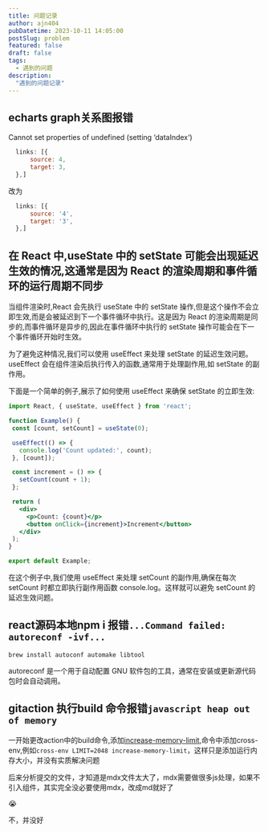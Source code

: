 ```yaml
---
title: 问题记录
author: ajn404
pubDatetime: 2023-10-11 14:05:00
postSlug: problem
featured: false
draft: false
tags:
  - 遇到的问题
description:
  "遇到的问题记录"
---
```



## echarts graph关系图报错

<div class="red">
Cannot set properties of undefined (setting ‘dataIndex‘)
</div>

```js
  links: [{
      source: 4,
      target: 3,
  },]
```

改为

```js
  links: [{
      source: '4',
      target: '3',
  },]
```

## 在 React 中,useState 中的 setState 可能会出现延迟生效的情况,这通常是因为 React 的渲染周期和事件循环的运行周期不同步

当组件渲染时,React 会先执行 useState 中的 setState 操作,但是这个操作不会立即生效,而是会被延迟到下一个事件循环中执行。这是因为 React 的渲染周期是同步的,而事件循环是异步的,因此在事件循环中执行的 setState 操作可能会在下一个事件循环开始时生效。

为了避免这种情况,我们可以使用 useEffect 来处理 setState 的延迟生效问题。useEffect 会在组件渲染后执行传入的函数,通常用于处理副作用,如 setState 的副作用。

下面是一个简单的例子,展示了如何使用 useEffect 来确保 setState 的立即生效:

```jsx
import React, { useState, useEffect } from 'react';

function Example() {
 const [count, setCount] = useState(0);

 useEffect(() => {
   console.log('Count updated:', count);
 }, [count]);

 const increment = () => {
   setCount(count + 1);
 };

 return (
   <div>
     <p>Count: {count}</p>
     <button onClick={increment}>Increment</button>
   </div>
 );
}

export default Example;
```

在这个例子中,我们使用 useEffect 来处理 setCount 的副作用,确保在每次 setCount 时都立即执行副作用函数 console.log。这样就可以避免 setCount 的延迟生效问题。

## react源码本地npm i 报错`...Command failed: autoreconf -ivf...`

```shell
brew install autoconf automake libtool
```

autoreconf 是一个用于自动配置 GNU 软件包的工具，通常在安装或更新源代码包时会自动调用。

## gitaction 执行build 命令报错`javascript heap out of memory`

一开始更改action中的build命令,添加[increase-memory-limit](https://www.npmjs.com/package/increase-memory-limit),命令中添加cross-env,例如`cross-env LIMIT=2048 increase-memory-limit`，这样只是添加运行内存大小，并没有实质解决问题

后来分析提交的文件，才知道是mdx文件太大了，mdx需要做很多js处理，如果不引入组件，其实完全没必要使用mdx，改成md就好了

😭

不，并没好
